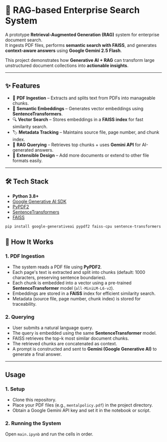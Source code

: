 # 📖 RAG-based Enterprise Search System

A prototype **Retrieval-Augmented Generation (RAG)** system for enterprise document search.  
It ingests PDF files, performs **semantic search with FAISS**, and generates **context-aware answers** using **Google Gemini 2.5 Flash**.  

This project demonstrates how **Generative AI + RAG** can transform large unstructured document collections into **actionable insights**.  

---

## ✨ Features
- 📑 **PDF Ingestion** – Extracts and splits text from PDFs into manageable chunks.  
- 🧠 **Semantic Embeddings** – Generates vector embeddings using **SentenceTransformers**.  
- 🔍 **Vector Search** – Stores embeddings in a **FAISS index** for fast similarity search.  
- 🏷️ **Metadata Tracking** – Maintains source file, page number, and chunk index.  
- 🤖 **RAG Querying** – Retrieves top chunks + uses **Gemini API** for AI-generated answers.  
- 🔌 **Extensible Design** – Add more documents or extend to other file formats easily.  

---

## 🛠️ Tech Stack
- **Python 3.8+**  
- [Google Generative AI SDK](https://pypi.org/project/google-generativeai/)  
- [PyPDF2](https://pypi.org/project/PyPDF2/)  
- [SentenceTransformers](https://www.sbert.net/)  
- [FAISS](https://github.com/facebookresearch/faiss)  



```bash
pip install google-generativeai pypdf2 faiss-cpu sentence-transformers numpy
```
## 🚀 How It Works

### 1. PDF Ingestion

- The system reads a PDF file using **PyPDF2**.
- Each page's text is extracted and split into chunks (default: 1000 characters, preserving sentence boundaries).
- Each chunk is embedded into a vector using a pre-trained **SentenceTransformer** model (`all-MiniLM-L6-v2`).
- Embeddings are stored in a **FAISS** index for efficient similarity search.
- Metadata (source file, page number, chunk index) is stored for traceability.

### 2. Querying

- User submits a natural language query.
- The query is embedded using the same **SentenceTransformer** model.
- FAISS retrieves the top-k most similar document chunks.
- The retrieved chunks are concatenated as context.
- A prompt is constructed and sent to **Gemini (Google Generative AI)** to generate a final answer.

---

## Usage

### 1. Setup
- Clone this repository.
- Place your PDF files (e.g., `mentalpolicy.pdf`) in the project directory.
- Obtain a Google Gemini API key and set it in the notebook or script.

### 2. Running the System

Open `main.ipynb` and run the cells in order.





